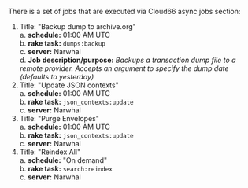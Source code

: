 There is a set of jobs that are executed via Cloud66 async jobs section:

1. Title: "Backup dump to archive.org"  
  a. **schedule:** 01:00 AM UTC  
  b. **rake task:** `dumps:backup`  
  c. **server:** Narwhal  
  d. **Job description/purpose:** _Backups a transaction dump file to a remote provider. Accepts an argument to specify the dump date (defaults to yesterday)_  
2. Title: "Update JSON contexts"  
  a. **schedule:** 01:00 AM UTC  
  b. **rake task:** `json_contexts:update`  
  c. **server:** Narwhal  
3. Title: "Purge Envelopes"  
  a. **schedule:** 01:00 AM UTC  
  b. **rake task:** `json_contexts:update`  
  c. **server:** Narwhal  
4. Title: "Reindex All"  
  a. **schedule:** "On demand"  
  b. **rake task:** `search:reindex`  
  c. **server:** Narwhal  

